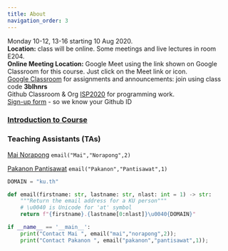 ```yaml
---
title: About
navigation_order: 3
---
```


Monday 10-12, 13-16 starting 10 Aug 2020.   
**Location:** class will be online. Some meetings and live lectures in room E204.     
**Online Meeting Location:** Google Meet using the link shown on Google Classroom for this course. Just click on the Meet link or icon.    
[Google Classroom](https://classroom.google.com) for assignments and announcements: join using class code **3blhnrs**    
Github Classroom & Org [ISP2020](https://github.com/org/ISP2020) for programming work.    
[Sign-up form](https://forms.gle/fh9SqvmA9yPh1ur6A) - so we know your Github ID

### [Introduction to Course](/introduction/index)

### Teaching Assistants (TAs)

[Mai Norapong](https://github.com/MaiNorapong)  `email("Mai","Norapong",2)`

[Pakanon Pantisawat](https://github.com/pknn1) `email("Pakanon","Pantisawat",1)`

```python
DOMAIN = "ku.th"

def email(firstname: str, lastname: str, nlast: int = 1) -> str:
    """Return the email address for a KU person"""
    # \u0040 is Unicode for 'at' symbol
    return f"{firstname}.{lastname[0:nlast]}\u0040{DOMAIN}"

if __name__ == '__main__':
    print("Contact Mai ", email("mai","norapong",2));
    print("Contact Pakanon ", email("pakanon","pantisawat",1));
```
